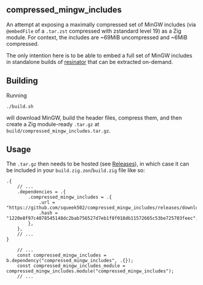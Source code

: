 compressed_mingw_includes
-------------------------

An attempt at exposing a maximally compressed set of MinGW includes (via `@embedFile` of a `.tar.zst` compressed with zstandard level 19) as a Zig module. For context, the includes are ~69MiB uncompressed and ~6MiB compressed.

The only intention here is to be able to embed a full set of MinGW includes in standalone builds of [resinator](https://github.com/squeek502/resinator) that can be extracted on-demand.

## Building

Running

```
./build.sh
```

will download MinGW, build the header files, compress them, and then create a Zig module-ready `.tar.gz` at `build/compressed_mingw_includes.tar.gz`.

## Usage

The `.tar.gz` then needs to be hosted (see [Releases](https://github.com/squeek502/compressed_mingw_includes/releases)), in which case it can be included in your `build.zig.zon`/`build.zig` file like so:

```zig
.{
    // ...
    .dependencies = .{
        .compressed_mingw_includes = .{
            .url = "https://github.com/squeek502/compressed_mingw_includes/releases/download/1.0.1/compressed_mingw_includes.tar",
            .hash = "1220e8f97c4078545148dc2bab756527d7eb1f8f018db11572665c53be725703feec",
        },
    },
    // ...
}
```

```zig
    // ...
    const compressed_mingw_includes = b.dependency("compressed_mingw_includes", .{});
    const compressed_mingw_includes_module = compressed_mingw_includes.module("compressed_mingw_includes");
    // ...
```
